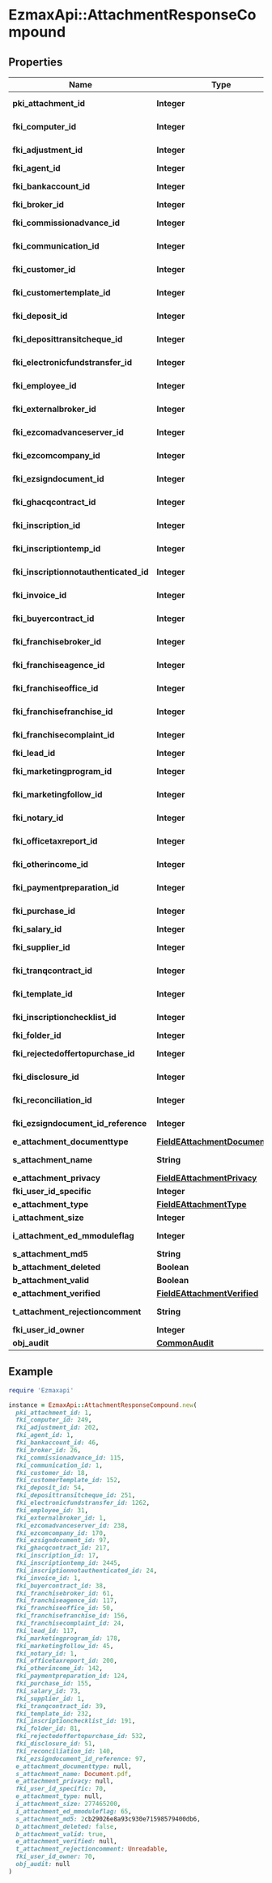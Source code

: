 # EzmaxApi::AttachmentResponseCompound

## Properties

| Name | Type | Description | Notes |
| ---- | ---- | ----------- | ----- |
| **pki_attachment_id** | **Integer** | The unique ID of the Attachment. |  |
| **fki_computer_id** | **Integer** | The unique ID of the Computer | [optional] |
| **fki_adjustment_id** | **Integer** | The unique ID of the Adjustment | [optional] |
| **fki_agent_id** | **Integer** | The unique ID of the Agent. | [optional] |
| **fki_bankaccount_id** | **Integer** | The unique ID of the Bankaccount | [optional] |
| **fki_broker_id** | **Integer** | The unique ID of the Broker. | [optional] |
| **fki_commissionadvance_id** | **Integer** | The unique ID of the Commissionadvance | [optional] |
| **fki_communication_id** | **Integer** | The unique ID of the Communication. | [optional] |
| **fki_customer_id** | **Integer** | The unique ID of the Customer. | [optional] |
| **fki_customertemplate_id** | **Integer** | The unique ID of the Customertemplate | [optional] |
| **fki_deposit_id** | **Integer** | The unique ID of the Deposit | [optional] |
| **fki_deposittransitcheque_id** | **Integer** | The unique ID of the Deposittransitcheque | [optional] |
| **fki_electronicfundstransfer_id** | **Integer** | The unique ID of the Electronicfundstransfer | [optional] |
| **fki_employee_id** | **Integer** | The unique ID of the Employee. | [optional] |
| **fki_externalbroker_id** | **Integer** | The unique ID of the Externalbroker. | [optional] |
| **fki_ezcomadvanceserver_id** | **Integer** | The unique ID of the Ezcomadvanceserver | [optional] |
| **fki_ezcomcompany_id** | **Integer** | The unique ID of the Ezcomcompany | [optional] |
| **fki_ezsigndocument_id** | **Integer** | The unique ID of the Ezsigndocument | [optional] |
| **fki_ghacqcontract_id** | **Integer** | The unique ID of the Ghacqcontract | [optional] |
| **fki_inscription_id** | **Integer** | The unique ID of the Inscription. | [optional] |
| **fki_inscriptiontemp_id** | **Integer** | The unique ID of the Inscriptiontemp | [optional] |
| **fki_inscriptionnotauthenticated_id** | **Integer** | The unique ID of the Inscriptionnotauthenticated. | [optional] |
| **fki_invoice_id** | **Integer** | The unique ID of the Invoice. | [optional] |
| **fki_buyercontract_id** | **Integer** | The unique ID of the Buyercontract | [optional] |
| **fki_franchisebroker_id** | **Integer** | The unique ID of the Franchisebroker | [optional] |
| **fki_franchiseagence_id** | **Integer** | The unique ID of the Franchiseagence | [optional] |
| **fki_franchiseoffice_id** | **Integer** | The unique ID of the Franchisereoffice | [optional] |
| **fki_franchisefranchise_id** | **Integer** | The unique ID of the Franchisefranchise | [optional] |
| **fki_franchisecomplaint_id** | **Integer** | The unique ID of the Franchisecomplaint | [optional] |
| **fki_lead_id** | **Integer** | The unique ID of the Lead | [optional] |
| **fki_marketingprogram_id** | **Integer** | The unique ID of the Marketingprogram | [optional] |
| **fki_marketingfollow_id** | **Integer** | The unique ID of the Marketingfollow | [optional] |
| **fki_notary_id** | **Integer** | The unique ID of the Notary. | [optional] |
| **fki_officetaxreport_id** | **Integer** | The unique ID of the Officetaxreport | [optional] |
| **fki_otherincome_id** | **Integer** | The unique ID of the Otherincome | [optional] |
| **fki_paymentpreparation_id** | **Integer** | The unique ID of the Paymentpreparation | [optional] |
| **fki_purchase_id** | **Integer** | The unique ID of the Purchase | [optional] |
| **fki_salary_id** | **Integer** | The unique ID of the Salary | [optional] |
| **fki_supplier_id** | **Integer** | The unique ID of the Supplier. | [optional] |
| **fki_tranqcontract_id** | **Integer** | The unique ID of the Tranqcontract | [optional] |
| **fki_template_id** | **Integer** | The unique ID of the Template | [optional] |
| **fki_inscriptionchecklist_id** | **Integer** | The unique ID of the Inscriptionchecklist | [optional] |
| **fki_folder_id** | **Integer** | The unique ID of the Folder | [optional] |
| **fki_rejectedoffertopurchase_id** | **Integer** | The unique ID of the Rejectedoffertopurchase | [optional] |
| **fki_disclosure_id** | **Integer** | The unique ID of the Disclosure | [optional] |
| **fki_reconciliation_id** | **Integer** | The unique ID of the Reconciliation | [optional] |
| **fki_ezsigndocument_id_reference** | **Integer** | The unique ID of the Ezsigndocument | [optional] |
| **e_attachment_documenttype** | [**FieldEAttachmentDocumenttype**](FieldEAttachmentDocumenttype.md) |  |  |
| **s_attachment_name** | **String** | The name of the Attachment |  |
| **e_attachment_privacy** | [**FieldEAttachmentPrivacy**](FieldEAttachmentPrivacy.md) |  |  |
| **fki_user_id_specific** | **Integer** | The unique ID of the User | [optional] |
| **e_attachment_type** | [**FieldEAttachmentType**](FieldEAttachmentType.md) |  |  |
| **i_attachment_size** | **Integer** | The size of the Attachment |  |
| **i_attachment_ed_mmoduleflag** | **Integer** | The edmmoduleflag of the Attachment | [optional] |
| **s_attachment_md5** | **String** | The md5 of the Attachment |  |
| **b_attachment_deleted** | **Boolean** | Whether if it&#39;s deleted |  |
| **b_attachment_valid** | **Boolean** | Whether if it&#39;s valid |  |
| **e_attachment_verified** | [**FieldEAttachmentVerified**](FieldEAttachmentVerified.md) |  |  |
| **t_attachment_rejectioncomment** | **String** | The rejectioncomment of the Attachment | [optional] |
| **fki_user_id_owner** | **Integer** | The unique ID of the User | [optional] |
| **obj_audit** | [**CommonAudit**](CommonAudit.md) |  | [optional] |

## Example

```ruby
require 'Ezmaxapi'

instance = EzmaxApi::AttachmentResponseCompound.new(
  pki_attachment_id: 1,
  fki_computer_id: 249,
  fki_adjustment_id: 202,
  fki_agent_id: 1,
  fki_bankaccount_id: 46,
  fki_broker_id: 26,
  fki_commissionadvance_id: 115,
  fki_communication_id: 1,
  fki_customer_id: 18,
  fki_customertemplate_id: 152,
  fki_deposit_id: 54,
  fki_deposittransitcheque_id: 251,
  fki_electronicfundstransfer_id: 1262,
  fki_employee_id: 31,
  fki_externalbroker_id: 1,
  fki_ezcomadvanceserver_id: 238,
  fki_ezcomcompany_id: 170,
  fki_ezsigndocument_id: 97,
  fki_ghacqcontract_id: 217,
  fki_inscription_id: 17,
  fki_inscriptiontemp_id: 2445,
  fki_inscriptionnotauthenticated_id: 24,
  fki_invoice_id: 1,
  fki_buyercontract_id: 38,
  fki_franchisebroker_id: 61,
  fki_franchiseagence_id: 117,
  fki_franchiseoffice_id: 50,
  fki_franchisefranchise_id: 156,
  fki_franchisecomplaint_id: 24,
  fki_lead_id: 117,
  fki_marketingprogram_id: 178,
  fki_marketingfollow_id: 45,
  fki_notary_id: 1,
  fki_officetaxreport_id: 200,
  fki_otherincome_id: 142,
  fki_paymentpreparation_id: 124,
  fki_purchase_id: 155,
  fki_salary_id: 73,
  fki_supplier_id: 1,
  fki_tranqcontract_id: 39,
  fki_template_id: 232,
  fki_inscriptionchecklist_id: 191,
  fki_folder_id: 81,
  fki_rejectedoffertopurchase_id: 532,
  fki_disclosure_id: 51,
  fki_reconciliation_id: 140,
  fki_ezsigndocument_id_reference: 97,
  e_attachment_documenttype: null,
  s_attachment_name: Document.pdf,
  e_attachment_privacy: null,
  fki_user_id_specific: 70,
  e_attachment_type: null,
  i_attachment_size: 277465200,
  i_attachment_ed_mmoduleflag: 65,
  s_attachment_md5: 2cb29026e8a93c930e71598579400db6,
  b_attachment_deleted: false,
  b_attachment_valid: true,
  e_attachment_verified: null,
  t_attachment_rejectioncomment: Unreadable,
  fki_user_id_owner: 70,
  obj_audit: null
)
```

